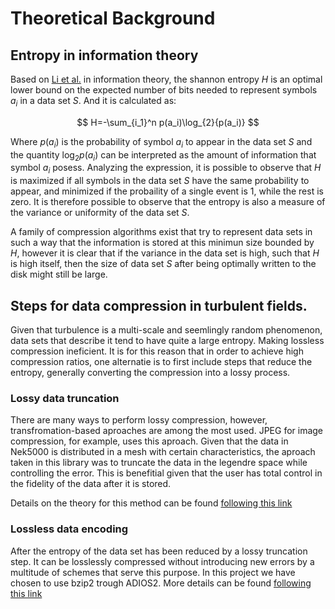 # Theoretical Background

## Entropy in information theory

Based on [Li et al.](https://onlinelibrary.wiley.com/doi/abs/10.1111/cgf.13336) in information theory, the shannon entropy $H$ is an optimal lower bound on the 
expected number of bits needed to represent symbols $a_i$ in a data set $S$. And it is calculated as:

$$
H=-\sum_{i_1}^n p(a_i)\log_{2}{p(a_i)}
$$

Where $p(a_i)$ is the probability of symbol $a_i$ to appear in the data set $S$ and the quantity $\log_{2}{p(a_i)}$ can be interpreted as the amount of information that
symbol $a_i$ posess. Analyzing the expression, it is possible to observe that $H$ is maximized if all symbols in the data set $S$ have the same probability to appear, and
minimized if the probaility of a single event is 1, while the rest is zero. It is therefore possible to observe that the entropy is also a measure of the variance
or uniformity of the data set $S$.

A family of compression algorithms exist that try to represent data sets in such a way that the information is stored at this minimun size bounded by $H$, however
it is clear that if the variance in the data set is high, such that $H$ is high itself, then the size of data set $S$ after being optimally written to the disk
might still be large. 

## Steps for data compression in turbulent fields.

Given that turbulence is a multi-scale and seemlingly random phenomenon, data sets that describe it tend to have quite a large entropy. Making lossless compression 
ineficient. It is for this reason that in order to achieve high compression ratios, one alternatie is to first include steps that reduce the entropy, generally converting
the compression into a lossy process.

### Lossy data truncation

There are many ways to perform lossy compression, however, transfromation-based aproaches are among the most used. JPEG for image compression, for example, 
uses this aproach. Given that the data in Nek5000 is distributed in a mesh with certain characteristics, the aproach taken in this library was to truncate the data
in the legendre space while controlling the error. This is benefitial given that the user has total control in the fidelity of the data after it is stored.

Details on the theory for this method can be found [following this link](./truncation.md)


### Lossless data encoding

After the entropy of the data set has been reduced by a lossy truncation step. It can be losslessly compressed without introducing new errors by a multitude of 
schemes that serve this purpose. In this project we have chosen to use bzip2 trough ADIOS2. More details can be found [following this link](./encoding.md)
